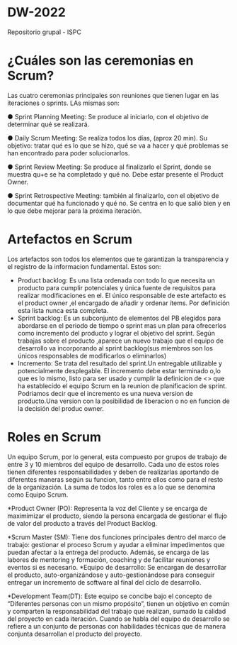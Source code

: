 # DW-2022
Repositorio grupal - ISPC

# ¿Cuáles son las ceremonias en Scrum?
Las cuatro ceremonias principales son reuniones que tienen lugar en las iteraciones o sprints. LAs mismas son:

● Sprint Planning Meeting: Se produce al iniciarlo, con el objetivo de determinar qué se realizará.

● Daily Scrum Meeting: Se realiza todos los días, (aprox 20 min). Su objetivo: tratar qué es lo que se hizo, qué se va a hacer y qué problemas se han encontrado para poder solucionarlos.

● Sprint Review Meeting: Se produce al finalizarlo el Sprint, donde se muestra qu+e se ha completado y qué no. Debe estar presente el Product Owner.

● Sprint Retrospective Meeting: también al finalizarlo, con el objetivo de documentar qué ha funcionado y qué no. Se centra en lo que salió bien y en lo que debe mejorar para la próxima iteración.

# Artefactos en Scrum

Los artefactos son todos los elementos que te garantizan la transparencia y el registro de la informacion fundamental. Estos son:
* Product backlog:
Es una lista ordenada con todo lo que necesita un producto para cumplir potenciales y única fuente de requisitos para realizar modificaciones en el.
El único responsable de este artefacto es el product owner ,el encargado de añadir y ordenar ítems.
Por definición esta lista nunca esta completa.
* Sprint backlog:
Es un subconjunto de elementos del PB elegidos para abordarse en el periodo de tiempo o sprint mas un plan para ofrecerlos como incremento del producto y lograr el objetivo del sprint.
Según trabajas sobre el producto ,aparece un nuevo trabajo que el equipo de desarrollo va incorporando al sprint backlog(sus miembros son los únicos responsables de modificarlos o eliminarlos)
* Incremento:
Se trata del resultado del sprint.Un entregable utilizable y potencialmente desplegable.
El incremento debe estar terminado o,lo que es lo mismo, listo para ser usado y cumplir la definicion de <<terminado>> que ha establecido el equipo Scrum en la reunion de planificacion de sprint.
Podriamos decir que el incremento es una nueva version de producto.Una version con la posibilidad de liberacion o no en funcion de la decisión del produc owner.


# Roles en Scrum
Un equipo Scrum, por lo general, esta compuesto por grupos de trabajo de entre 3 y 10 miembros del equipo de desarrollo. Cada uno de estos roles tienen diferentes responsabilidades y deben de realizarlas aportando de diferentes maneras según su funcion, tanto entre ellos como para el resto de la organización. La suma de todos los roles es a lo que se denomina como Equipo Scrum.
  
*Product Owner (PO): Representa la voz del Cliente y se encarga de maximimizar el producto, siendo la persona encargada de gestionar el flujo de valor del producto a través del Product Backlog.

*Scrum Master (SM): Tiene dos funciones principales dentro del marco de trabajo: gestionar el proceso Scrum y ayudar a eliminar impedimentos que puedan afectar a la entrega del producto. Además, se encarga de las labores de mentoring y formación, coaching y de facilitar reuniones y eventos si es necesario.
*Equipo de desarrollo: Se encargan de desarrollar el producto, auto-organizándose y auto-gestionándose para conseguir entregar un incremento de software al final del ciclo de desarrollo.

*Development Team(DT): Este equipo se concibe bajo el concepto de “Diferentes personas con un mismo propósito”, tienen un objetivo en común y comparten la responsabilidad del trabajo que realizan, sumado la calidad del proyecto en cada iteración.
Cuando se habla del equipo de desarrollo se refiere a un conjunto de personas con habilidades técnicas que de manera conjunta desarrollan el producto del proyecto.

